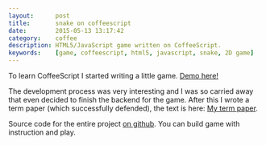 ```yaml
---
layout:      post
title:       snake on coffeescript
date:        2015-05-13 13:17:42
category:    coffee
description: HTML5/JavaScript game written on CoffeeScript.
keywords:    [game, coffeescript, html5, javascript, snake, 2D game]
---
```


To learn CoffeeScript I started writing a little game. [Demo here!][demo]

The development process was very interesting and I was so carried away that even decided to finish the backend for the game. After this I wrote a term paper (which successfully defended), the text is here: [My term paper][term-paper].

Source code for the entire project [on github][snake-github]. You can build game with instruction and play.

[demo]:         https://snake-on-coffee.herokuapp.com/
[snake-github]: https://github.com/rapkin/snake/
[term-paper]:   /coffee/2015/05/10/my-term-paper/
